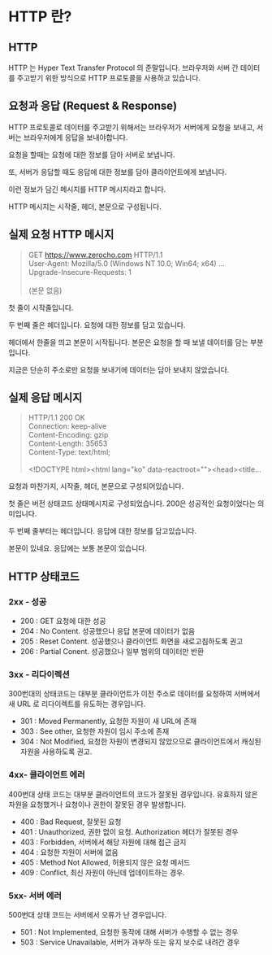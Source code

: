 # HTTP 란?

## HTTP

HTTP 는 Hyper Text Transfer Protocol 의 준말입니다. 브라우저와 서버 간 데이터를 주고받기 위한 방식으로 HTTP 프로토콜을 사용하고 있습니다.

## 요청과 응답 (Request & Response)

HTTP 프로토콜로 데이터를 주고받기 위해서는 브라우저가 서버에게 요청을 보내고, 서버는 브라우저에게 응답을 보내야합니다.

요청을 할때는 요청에 대한 정보를 담아 서버로 보냅니다.

또, 서버가 응답할 때도 응답에 대한 정보를 담아 클라이언트에게 보냅니다.

이런 정보가 담긴 메시지를 HTTP 메시지라고 합니다.

HTTP 메시지는 시작줄, 헤더, 본문으로 구성됩니다.

## 실제 요청 HTTP 메시지

> GET https://www.zerocho.com HTTP/1.1<br />
User-Agent: Mozilla/5.0 (Windows NT 10.0; Win64; x64) ...<br />
Upgrade-Insecure-Requests: 1<br /><br />
(본문 없음)

첫 줄이 시작줄입니다. 

두 번째 줄은 헤더입니다. 요청에 대한 정보를 담고 있습니다.

헤더에서 한줄을 띄고 본문이 시작됩니다. 본문은 요청을 할 때 보낼 데이터를 담는 부분입니다.

지금은 단순히 주소로만 요청을 보내기에 데이터는 담아 보내지 않았습니다.

## 실제 응답 메시지

> HTTP/1.1 200 OK<br />
Connection: keep-alive<br />
Content-Encoding: gzip<br />
Content-Length: 35653<br />
Content-Type: text/html;<br /><br />
\<!DOCTYPE html>\<html lang="ko" data-reactroot="">\<head><title...

요청과 마찬가지, 시작줄, 헤더, 본문으로 구성되어있습니다.

첫 줄은 버전 상태코드 상태메시지로 구성되었습니다. 200은 성공적인 요청이었다는 의미입니다.

두 번째 줄부터는 헤더입니다. 응답에 대한 정보를 담고있습니다.

본문이 있네요. 응답에는 보통 본문이 있습니다.

## HTTP 상태코드

### 2xx - 성공

- 200 : GET 요청에 대한 성공
- 204 : No Content. 성공했으나 응답 본문에 데이터가 없음
- 205 : Reset Content. 성공했으나 클라이언트 화면을 새로고침하도록 권고
- 206 : Partial Conent. 성공했으나 일부 범위의 데이터만 반환

### 3xx - 리다이렉션

300번대의 상태코드는 대부분 클라이언트가 이전 주소로 데이터를 요청하여 서버에서 새 URL 로 리다이렉트를 유도하는 경우입니다.

- 301 : Moved Permanently, 요청한 자원이 새 URL에 존재
- 303 : See other, 요청한 자원이 임시 주소에 존재
- 304 : Not Modified, 요청한 자원이 변경되지 않았으므로 클라이언트에서 캐싱된 자원을 사용하도록 권고.

### 4xx- 클라이언트 에러

400번대 상태 코드는 대부분 클라이언트의 코드가 잘못된 경우입니다. 유효하지 않은 자원을 요청했거나 요청이나 권한이 잘못된 경우 발생합니다. 

- 400 : Bad Request, 잘못된 요청
- 401 : Unauthorized, 권한 없이 요청. Authorization 헤더가 잘못된 경우
- 403 : Forbidden, 서버에서 해당 자원에 대해 접근 금지
- 404 : 요청한 자원이 서버에 없음
- 405 : Method Not Allowed, 허용되지 않은 요청 메서드
- 409 : Conflict, 최신 자원이 아닌데 업데이트하는 경우.

### 5xx- 서버 에러
500번대 상태 코드는 서버에서 오류가 난 경우입니다.

- 501 : Not Implemented, 요청한 동작에 대해 서버가 수행할 수 없는 경우
- 503 : Service Unavailable, 서버가 과부하 또는 유지 보수로 내려간 경우

